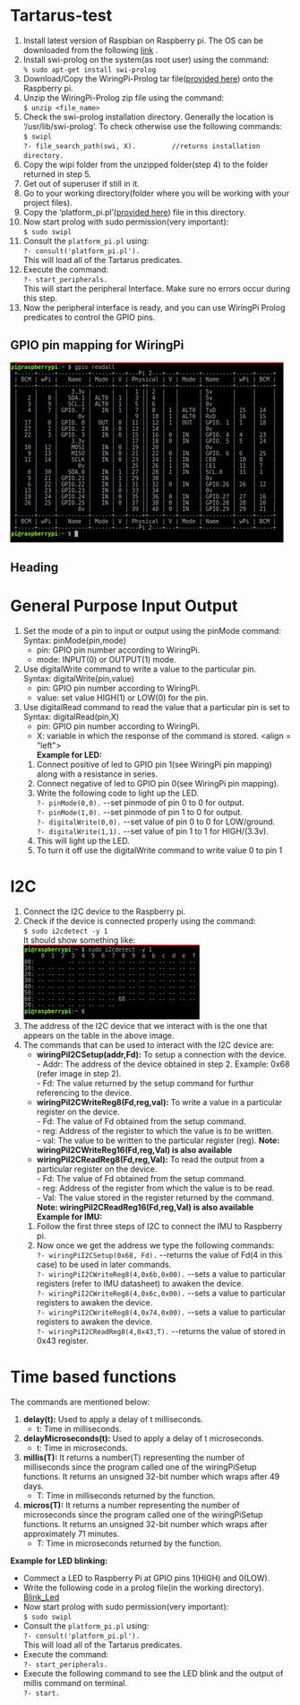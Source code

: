 # Tartarus-test

1. Install latest version of Raspbian on Raspberry pi. The OS can be downloaded from the following [link](https://www.raspberrypi.org/downloads/raspbian/) .
2. Install swi-prolog on the system(as root user) using the command:<br>```% sudo apt-get install swi-prolog```
3. Download/Copy the WiringPi-Prolog tar file([provided here](https://drive.google.com/open?id=0B5fn-iVXebaTOFFPUUNtdUxTdXM)) onto the Raspberry pi.
4. Unzip the WiringPi-Prolog zip file using the command:<br>```$ unzip <file_name>```
5. Check the swi-prolog installation directory. Generally the location is ‘/usr/lib/swi-prolog’. To check otherwise use the following commands:
<br>```$ swipl```
<br>```?- file_search_path(swi, X).			//returns installation directory.```
6. Copy the wipi folder from the unzipped folder(step 4) to the folder returned in step 5.
7. Get out of superuser if still in it.
8. Go to your working directory(folder where you will be working with your project files).
9. Copy the ‘platform_pi.pl’([provided here](https://drive.google.com/open?id=0B5fn-iVXebaTR3hnYnpLc3RoRTQ)) file in this directory.
10. Now start prolog with sudo permission(very important):
<br>```$ sudo swipl```
11. Consult the `platform_pi.pl` using:
<br>```?- consult('platform_pi.pl').``` 
      <br>This will load all of the Tartarus predicates.
12. Execute the command:
<br>```?- start_peripherals.```
       <br>This will start the peripheral Interface. Make sure no errors occur during this step.
13. Now the peripheral interface is ready, and you can use WiringPi Prolog predicates to control the GPIO pins.
## GPIO pin mapping for WiringPi
![alt text](https://github.com/krishnarohila/Tartarus-test/blob/master/gpio_readall1.png)
## Heading
# General Purpose Input Output
1. Set the mode of a pin to input or output using the pinMode command:
      <br>Syntax: pinMode(pin,mode)
      * pin: GPIO pin number according to WiringPi.
      * mode: INPUT(0) or OUTPUT(1) mode.
2. Use digitalWrite command to write a value to the particular pin.
      <br>Syntax: digitalWrite(pin,value)
      * pin: GPIO pin number according to WiringPi.
      * value: set value HIGH(1) or LOW(0) for the pin.
3. Use digitalRead command to read the value that a particular pin is set to
      <br>Syntax: digitalRead(pin,X)
      * pin: GPIO pin number according to WiringPi.
      * X: variable in which the response of the command is stored.
<align = "left"><br><b>Example for LED:</b></align>
      1. Connect positive of led to GPIO pin 1(see WiringPi pin mapping) along with a resistance in series.
      2. Connect negative of led to GPIO pin 0(see WiringPi pin mapping).
      3. Write the following code to light up the LED.
            <br>```?- pinMode(0,0).```                --set pinmode of pin 0 to 0 for output.
            <br>```?- pinMode(1,0).```                --set pinmode of pin 1 to 0 for output.
            <br>```?- digitalWrite(0,0).```           --set value of pin 0 to 0 for LOW/ground.
            <br>```?- digitalWrite(1,1).```           --set value of pin 1 to 1 for HIGH/(3.3v).
      4. This will light up the LED.
      5. To turn it off use the digitalWrite command to write value 0 to pin 1
# I2C
1. Connect the I2C device to the Raspberry pi.
2. Check if the device is connected properly using the command:
<br>```$ sudo i2cdetect -y 1```
      <br> It should show something like:<br>
      ![alt text](https://github.com/krishnarohila/Tartarus-test/blob/master/i2cdetect1.png)
3. The address of the I2C device that we interact with is the one that appears on the table in the above image.
4. The commands that can be used to interact with the I2C device are:
      * <b>wiringPiI2CSetup(addr,Fd):</b> To setup a connection with the device.
            <br>- Addr: The address of the device obtained in step 2. Example: 0x68 (refer image in step 2).
            <br>- Fd: The value returned by the setup command for furthur referencing to the device.
      * <b>wiringPiI2CWriteReg8(Fd,reg,val):</b> To write a value in a particular register on the device.
            <br>- Fd: The value of Fd obtained from the setup command.
            <br>- reg: Address of the register to which the value is to be written.
            <br>- val: The value to be written to the particular register (reg).
            **Note: wiringPiI2CWriteReg16(Fd,reg,Val) is also available**
      * <b>wiringPiI2CReadReg8(Fd,reg,Val):</b> To read the output from a particular register on the device.
            <br>- Fd: The value of Fd obtained from the setup command.
            <br>- reg: Address of the register from which the value is to be read.
            <br>- Val: The value stored in the register returned by the command.
            **Note: wiringPiI2CReadReg16(Fd,reg,Val) is also available**
<br><b>Example for IMU:</b>
      1. Follow the first three steps of I2C to connect the IMU to Raspberry pi.
      2. Now once we get the address we type the following commands:
      <br>```?- wiringPiI2CSetup(0x68, Fd).```                  --returns the value of Fd(4 in this case) to be used in later commands.
      <br>```?- wiringPiI2CWriteReg8(4,0x6b,0x00).```           --sets a value to particular registers (refer to IMU datasheet) to awaken the device.
      <br>```?- wiringPiI2CWriteReg8(4,0x6c,0x00).```           --sets a value to particular registers to awaken the device.
      <br>```?- wiringPiI2CWriteReg8(4,0x74,0x00).```           --sets a value to particular registers to awaken the device.
      <br>```?- wiringPiI2CReadReg8(4,0x43,T).```               --returns the value of stored in 0x43 register.

# Time based functions
The commands are mentioned below:
1. <b>delay(t):</b> Used to apply a delay of t milliseconds.
      * t: Time in milliseconds.
2. <b>delayMicroseconds(t):</b> Used to apply a delay of t microseconds.
      * t: Time in microseconds.
3. <b>millis(T):</b> It returns a number(T) representing the number of milliseconds since the program called one of the wiringPiSetup functions. It returns an unsigned 32-bit number which wraps after 49 days.
      * T: Time in milliseconds returned by the function.
4. <b>micros(T):</b> It returns a number representing the number of microseconds since the program called one of the wiringPiSetup functions. It returns an unsigned 32-bit number which wraps after approximately 71 minutes.
      * T: Time in microseconds returned by the function.

<b>Example for LED blinking:</b>
* Commect a LED to Raspberry Pi at GPIO pins 1(HIGH) and 0(LOW).
* Write the following code in a prolog file(in the working directory).
<br> [Blink_Led](https://github.com/krishnarohila/Tartarus-test/blob/master/blink_led.pl)
* Now start prolog with sudo permission(very important):
<br>```$ sudo swipl```
* Consult the `platform_pi.pl` using:
<br>```?- consult('platform_pi.pl').``` 
      <br>This will load all of the Tartarus predicates.
* Execute the command:
<br>```?- start_peripherals.```
* Execute the following command to see the LED blink and the output of millis command on terminal.
<br>```?- start.```
